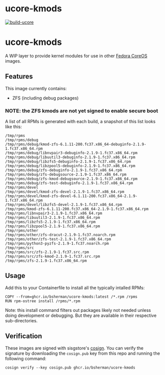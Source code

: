 # ucore-kmods

[![build-ucore](https://github.com/bsherman/ucore-kmods/actions/workflows/build.yml/badge.svg)](https://github.com/bsherman/ucore-kmods/actions/workflows/build.yml)

# ucore-kmods

A WIP layer to provide kernel modules for use in other [Fedora CoreOS](https://getfedora.org/coreos/) images.


## Features

This image currently contains:

- ZFS (including debug packages)

### NOTE: the ZFS kmods are not yet signed to enable secure boot

A list of all RPMs is generated with each build, a snapshot of this list looks like this:

```
/tmp/rpms
/tmp/rpms/debug
/tmp/rpms/debug/kmod-zfs-6.1.11-200.fc37.x86_64-debuginfo-2.1.9-1.fc37.x86_64.rpm
/tmp/rpms/debug/libnvpair3-debuginfo-2.1.9-1.fc37.x86_64.rpm
/tmp/rpms/debug/libuutil3-debuginfo-2.1.9-1.fc37.x86_64.rpm
/tmp/rpms/debug/libzfs5-debuginfo-2.1.9-1.fc37.x86_64.rpm
/tmp/rpms/debug/libzpool5-debuginfo-2.1.9-1.fc37.x86_64.rpm
/tmp/rpms/debug/zfs-debuginfo-2.1.9-1.fc37.x86_64.rpm
/tmp/rpms/debug/zfs-debugsource-2.1.9-1.fc37.x86_64.rpm
/tmp/rpms/debug/zfs-kmod-debugsource-2.1.9-1.fc37.x86_64.rpm
/tmp/rpms/debug/zfs-test-debuginfo-2.1.9-1.fc37.x86_64.rpm
/tmp/rpms/devel
/tmp/rpms/devel/kmod-zfs-devel-2.1.9-1.fc37.x86_64.rpm
/tmp/rpms/devel/kmod-zfs-devel-6.1.11-200.fc37.x86_64-2.1.9-1.fc37.x86_64.rpm
/tmp/rpms/devel/libzfs5-devel-2.1.9-1.fc37.x86_64.rpm
/tmp/rpms/kmod-zfs-6.1.11-200.fc37.x86_64-2.1.9-1.fc37.x86_64.rpm
/tmp/rpms/libnvpair3-2.1.9-1.fc37.x86_64.rpm
/tmp/rpms/libuutil3-2.1.9-1.fc37.x86_64.rpm
/tmp/rpms/libzfs5-2.1.9-1.fc37.x86_64.rpm
/tmp/rpms/libzpool5-2.1.9-1.fc37.x86_64.rpm
/tmp/rpms/other
/tmp/rpms/other/zfs-dracut-2.1.9-1.fc37.noarch.rpm
/tmp/rpms/other/zfs-test-2.1.9-1.fc37.x86_64.rpm
/tmp/rpms/python3-pyzfs-2.1.9-1.fc37.noarch.rpm
/tmp/rpms/src
/tmp/rpms/src/zfs-2.1.9-1.fc37.src.rpm
/tmp/rpms/src/zfs-kmod-2.1.9-1.fc37.src.rpm
/tmp/rpms/zfs-2.1.9-1.fc37.x86_64.rpm
```

## Usage


Add this to your Containerfile to install all the typically intalled RPMs:

    COPY --from=ghcr.io/bsherman/ucore-kmods:latest /*.rpm /rpms
    RUN rpm-ostree install /rpms/*.rpm

Note: this install command filters out packages likely not needed unless doing development or debugging. But they are available in their respective sub-directories.

  
## Verification

These images are signed with sisgstore's [cosign](https://docs.sigstore.dev/cosign/overview/). You can verify the signature by downloading the `cosign.pub` key from this repo and running the following command:

    cosign verify --key cosign.pub ghcr.io/bsherman/ucore-kmods